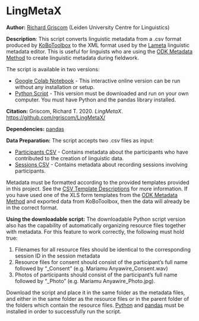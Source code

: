 # LingMetaX
**Author:** [Richard Griscom](https://rgris.com/) (Leiden University Centre for Linguistics)

**Description**: This script converts linguistic metadata from a .csv format produced by [KoBoToolbox](https://www.kobotoolbox.org/) to the XML format used by the [Lameta](https://sites.google.com/site/metadatatooldiscussion/) linguistic metadata editor. This is useful for linguists who are using the [ODK Metadata Method](https://zenodo.org/record/3871516) to create linguistic metadata during fieldwork. 

The script is available in two versions: 
* [Google Colab Notebook](https://colab.research.google.com/drive/149OpY8zxxSHA1u2deInzkegnUsEj1jiI?usp=sharing) - This interactive online version can be run without any installation or setup. 
* [Python Script](https://github.com/rgriscom/LingMetaX/blob/main/LingMetaX.py) - This version must be downloaded and run on your own computer. You must have Python and the pandas library installed. 

**Citation:**
Griscom, Richard T. 2020. *LingMetaX*. https://github.com/rgriscom/LingMetaX/

**Dependencies:** 
[pandas](https://pandas.pydata.org/)

**Data Preparation:** 
The script accepts two .csv files as input:

* [Participants CSV](https://github.com/rgriscom/LingMetaX/blob/main/Templates/Participants.csv) - Contains metadata about the participants who have contributed to the creation of linguistic data.
* [Sessions CSV](https://github.com/rgriscom/LingMetaX/blob/main/Templates/Sessions.csv) - Contains metadata about recording sessions involving participants. 

Metadata must be formatted according to the provided templates provided in this project. See the [CSV Template Descriptions](https://github.com/rgriscom/LingMetaX/blob/main/Documentation/CSV%20Template%20Descriptions.md) for more information. If you have used one of the XLS form templates from the [ODK Metadata Method](https://zenodo.org/record/3871516) and exported data from KoBoToolbox, then the data will already be in the correct format. 

**Using the downloadable script:**
The downloadable Python script version also has the capability of automatically organizing resource files together with metadata. For this feature to work correctly, the following must hold true:
1. Filenames for all resource files should be identical to the corresponding session ID in the session metadata
2. Resource files for consent should consist of the participant’s full name followed by “_Consent” (e.g. Mariamu Anyawire_Consent.wav)
3. Photos of participants should consist of the participant’s full name followed by “_Photo” (e.g. Mariamu Anyawire_Photo.jpg).
    
Download the script and place it in the same folder as the metadata files, and either in the same folder as the resource files or in the parent folder of the folders which contain the resource files. [Python](https://www.python.org/) and [pandas](https://pandas.pydata.org/) must be installed in order to successfully run the script. 





